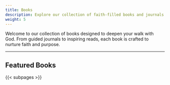 ```yaml
---
title: Books
description: Explore our collection of faith-filled books and journals to inspire your spiritual journey.
weight: 5
---
```


Welcome to our collection of books designed to deepen your walk with God. From guided journals to inspiring reads, each book is crafted to nurture faith and purpose.

---

## Featured Books

{{< subpages >}}